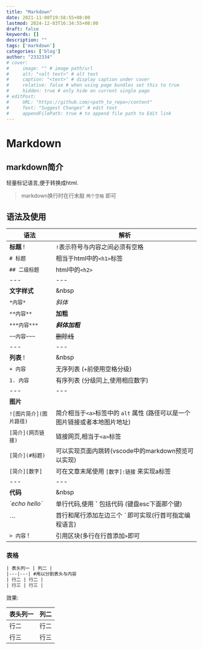 ```yaml
---
title: "Markdown"
date: 2021-11-08T19:58:55+08:00
lastmod: 2024-12-03T16:34:55+08:00
draft: false
keywords: []
description: ""
tags: ['markdown']
categories: ['blog']
author: "2332334"
# cover:
#     image: "" # image path/url
#     alt: "<alt text>" # alt text
#     caption: "<text>" # display caption under cover
#     relative: false # when using page bundles set this to true
#     hidden: true # only hide on current single page
# editPost:
#     URL: "https://github.com/<path_to_repo>/content"
#     Text: "Suggest Changes" # edit text
#     appendFilePath: true # to append file path to Edit link
---
```

<!--more-->

<!--markdown-->
# Markdown

## markdown简介

轻量标记语言,便于转换成html.

> markdown换行时在行末敲 `两个空格` 即可

## 语法及使用

|语法|解析|
|---|---|
| **标题** ! | `!`表示符号与内容之间必须有空格 |
| `# 标题` | 相当于html中的`<h1>`标签 |
| `## 二级标题` | html中的`<h2>` |
|---|---|
| **文字样式** | &nbsp |
| `*内容*` | *斜体* |
| `**内容**` | **加粗** |
| `***内容***` | ***斜体加粗*** |
| `~~内容~~~` | ~~删除线~~ |
|---|---|
| **列表** ! | &nbsp |
| `+ 内容` | 无序列表 (`+`前使用空格分级) |
| `1. 内容` | 有序列表 (分级同上,使用相应数字) |
|---|---|
| **图片** | &nbsp; |
| `![图片简介](图片路径)` | 简介相当于`<a>`标签中的 `alt` 属性 (路径可以是一个图片链接或者本地图片地址) |
| `[简介](网页链接)` |  链接网页,相当于`<a>`标签
| `[简介](#标题)` | 可以实现页面内跳转(vscode中的markdown预览可以实现) |
| `[简介][数字]` | 可在文章末尾使用 `[数字]:链接` 来实现a标签 |
|---|---|
| **代码** | &nbsp |
| *\`echo hello\`* | 单行代码,使用 **`** 包括代码 (键盘esc下面那个键) |
| *\`\`\`* | 首行和尾行添加左边三个 *`* 即可实现(行首可指定编程语言) |
| `> 内容` ! | 引用区块(多行在行首添加`>`即可 |

### 表格

``` txt
| 表头列一 | 列二 |
|---|---| #用以分割表头与内容
| 行二 | 行二 |
| 行三 | 行三 |
```

效果:

|表头列一|列二|
|---|---|
| 行二 | 行二 |
| 行三 | 行三 |